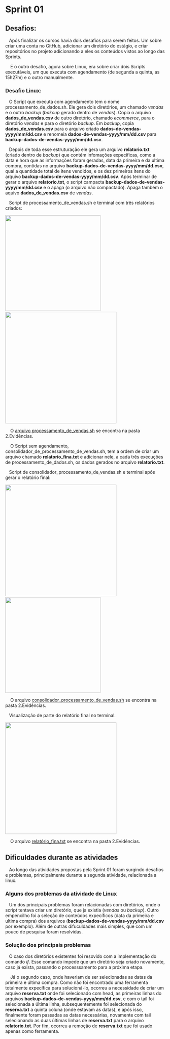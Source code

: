  # Sprint 01 
## Desafios:
&nbsp;&nbsp;&nbsp;Após finalizar os cursos havia dois desafios para serem feitos. Um sobre criar uma conta no GitHub, adicionar um diretório do estágio, e criar repositórios no projeto adicionando a eles os conteúdos vistos ao longo das Sprints. <p>
&nbsp;&nbsp;&nbsp; E o outro desafio, agora sobre Linux, era sobre criar dois Scripts executáveis, um que executa com agendamento (de segunda a quinta, as 15h27m) e o outro manualmente. 
<p>
<p>

### Desafio Linux:
&nbsp;&nbsp;&nbsp;O Script que executa com agendamento tem o nome processamento_de_dados.sh. Ele gera dois diretórios, um chamado _vendas_ e o outro _backup_ (_bakcup_ gerado dentro de _vendas_). Copia o arquivo **dados_de_vendas.csv** de outro diretório, chamado _ecommerce_, para o diretório _vendas_ e para o diretório _backup_. Em _backup_, copia **dados_de_vendas.csv** para o arquivo criado **dados-de-vendas-yyyy/mm/dd.csv** e renomeia **dados-de-vendas-yyyy/mm/dd.csv** para **backup-dados-de-vendas-yyyy/mm/dd.csv**. <p>
&nbsp;&nbsp;&nbsp;Depois de toda esse estruturação ele gera um arquivo **relatorio.txt** (criado dentro de _backup_) que contém infomações expecíficas, como a data e hora que as informações foram geradas, data da primeira e da ultima compra, contidas no arquivo **backup-dados-de-vendas-yyyy/mm/dd.csv**, qual a quantidade total de itens vendidos, e os dez primeiros itens do arquivo **backup-dados-de-vendas-yyyy/mm/dd.csv**. Após terminar de gerar o arquivo **relatorio.txt**, o script campacta **backup-dados-de-vendas-yyyy/mm/dd.csv** e o apaga (o arquivo não compactado). Apaga também o aquivo **dados_de_vendas.csv** de _vendas_. <p>
&nbsp;&nbsp;&nbsp;Script de processamento_de_vendas.sh e terminal com três relatórios criados:
<p>
<img src=../imgs/Script_processamento_de_vendas.png width=300>  &nbsp;&nbsp;&nbsp;&nbsp;&nbsp;&nbsp;&nbsp;&nbsp;&nbsp;&nbsp;&nbsp;&nbsp;   <img src=../imgs/antes_de_gerar_relatorio_fina.png width=350>
<p>

&nbsp;&nbsp;&nbsp; O  [arquivo processamento_de_vendas.sh](https://github.com/rehbeinp/EstagioC_UOL/blob/main/Sprint01/2.Evid%C3%AAncias/processamento_de_vendas.sh) se encontra na pasta 2.Evidências.

<p>

&nbsp;&nbsp;&nbsp; O Script sem agendamento, consolidador_de_processamento_de_vendas.sh, tem a ordem de criar um arquivo chamado **relatorio_fina.txt** e adicionar nele, a cada três execuções de processamento_de_dados.sh, os dados gerados no arquivo **relatorio.txt**. 
<p>

&nbsp;&nbsp;&nbsp;Script de consolidador_processamento_de_vendas.sh e terminal após gerar o relatório final:
<p>

<img src=../imgs/Script_consolidador_de_processamento_de_vendas.png width=350> &nbsp;&nbsp;&nbsp;&nbsp;&nbsp;&nbsp;&nbsp;&nbsp;&nbsp;&nbsp;&nbsp;&nbsp; <img src=../imgs/gerando_relatorio_fina.png width=300>
<p>

&nbsp;&nbsp;&nbsp; O arquivo  [consolidador_processamento_de_vendas.sh](https://github.com/rehbeinp/EstagioC_UOL/blob/main/Sprint01/2.Evid%C3%AAncias/consolidador_de_processamento_de_vendas.sh) se encontra na pasta 2.Evidências.

<p>
<p>

&nbsp;&nbsp;&nbsp;Visualização de parte do relatório final no terminal:
<p>

<img src=../imgs/cat-de-relatorio_fina.png width=350>
<p>

&nbsp;&nbsp;&nbsp; O arquivo  [relatório_fina.txt](https://github.com/rehbeinp/EstagioC_UOL/blob/main/Sprint01/2.Evid%C3%AAncias/relatorio_fina.txt) se encontra na pasta 2.Evidências.
<p>

## Dificuldades durante as atividades
&nbsp;&nbsp;&nbsp;Ao longo das atividades propostas pela Sprint 01 foram surgindo desafios e problemas, principalmente durante a segunda atividade, relacionada a linux.
<p>

### Alguns dos problemas da atividade de Linux
&nbsp;&nbsp;&nbsp;Um dos principais problemas foram relacionadas com diretórios, onde o script tentava criar um diretório, que ja existia (*vendas* ou *backup*). Outro empencilho foi a seleção de conteúdos expecíficos (data da primeira e ultima compra) dos arquivos (**backup-dados-de-vendas-yyyy/mm/dd.csv** por exemplo). Além de outras difuculdades mais simples, que com um pouco de pesquisa foram resolvidas. <p>

### Solução dos principais problemas
&nbsp;&nbsp;&nbsp;O caso dos diretórios existentes foi resovido com a implementação do comando _if_. Esse comando impede que um diretório seja criado novamente, caso já exista, passando o processsamento para a próxima etapa. <p>
&nbsp;&nbsp;&nbsp; Já o segundo caso, onde haveriam de ser selecionadas as datas da primeira e última compra. Como não foi encontrado uma ferramenta totalmente expecífica para solucioná-lo, ocorreu a necessidade de criar um arquivo **reserva.txt** onde foi selecionado com head, as primeiras linhas do arquivos **backup-dados-de-vendas-yyyy/mm/dd.csv**, e com o tail foi selecionada a última linha, subsequentemente foi selecionada do **reserva.txt** a quinta coluna (onde estavam as datas), e após isso, finalmente foram passadas as datas necessárias, novamente com tail selecionando as duas últimas linhas de **reserva.txt** para o arquivo **relatorio.txt**. Por fim, ocorreu a remoção de **reserva.txt** que foi usado apenas como ferramenta. <p>